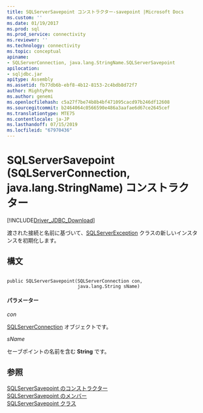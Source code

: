 ```yaml
---
title: SQLServerSavepoint コンストラクター-savepoint |Microsoft Docs
ms.custom: ''
ms.date: 01/19/2017
ms.prod: sql
ms.prod_service: connectivity
ms.reviewer: ''
ms.technology: connectivity
ms.topic: conceptual
apiname:
- SQLServerConnection, java.lang.StringName.SQLServerSavepoint
apilocation:
- sqljdbc.jar
apitype: Assembly
ms.assetid: fb77db6b-ebf8-4b12-8153-2c4bdb8d72f7
author: MightyPen
ms.author: genemi
ms.openlocfilehash: c5a27f7be74b8b4bf471095cacd97b246df12608
ms.sourcegitcommit: b2464064c0566590e486a3aafae6d67ce2645cef
ms.translationtype: MTE75
ms.contentlocale: ja-JP
ms.lasthandoff: 07/15/2019
ms.locfileid: "67970436"
---
```

# <a name="sqlserversavepoint-constructor-sqlserverconnection-javalangstringname"></a>SQLServerSavepoint (SQLServerConnection, java.lang.StringName) コンストラクター
[!INCLUDE[Driver_JDBC_Download](../../../includes/driver_jdbc_download.md)]

  渡された接続と名前に基づいて、[SQLServerException](../../../connect/jdbc/reference/sqlserverexception-class.md) クラスの新しいインスタンスを初期化します。  
  
## <a name="syntax"></a>構文  
  
```  
  
public SQLServerSavepoint(SQLServerConnection con,  
                          java.lang.String sName)  
```  
  
#### <a name="parameters"></a>パラメーター  
 *con*  
  
 [SQLServerConnection](../../../connect/jdbc/reference/sqlserverconnection-class.md) オブジェクトです。  
  
 *sName*  
  
 セーブポイントの名前を含む **String** です。  
  
## <a name="see-also"></a>参照  
 [SQLServerSavepoint のコンストラクター](../../../connect/jdbc/reference/sqlserversavepoint-constructors.md)   
 [SQLServerSavepoint のメンバー](../../../connect/jdbc/reference/sqlserversavepoint-members.md)   
 [SQLServerSavepoint クラス](../../../connect/jdbc/reference/sqlserversavepoint-class.md)  
  
  
